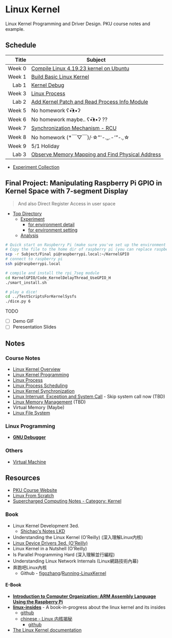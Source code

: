 # Linux Kernel

Linux Kernel Programming and Driver Design. PKU course notes and example.

## Schedule

|  Title | Subject                                                                                               |
| -----: | ----------------------------------------------------------------------------------------------------- |
| Week 0 | [Compile Linux 4.19.23 kernel on Ubuntu](Subject/Week0_CompileLinuxKernel/CompileLinuxKernel.md)      |
| Week 1 | [Build Basic Linux Kernel](Subject/Week1_BuildBasicKernel/BuildBasicKernel.md)                        |
|  Lab 1 | [Kernel Debug](Lab/Lab1_KernelDebug/KernelDebug.md)                                                   |
| Week 3 | [Linux Process](Subject/Week3_LinuxProcess)                                                           |
|  Lab 2 | [Add Kernel Patch and Read Process Info Module](Lab/Lab2_KernelPatch_ProcessInfo/)                    |
| Week 5 | No homework ʕ•͡ᴥ•ʔ                                                                                    |
| Week 6 | No homework maybe.. ʕ•͡ᴥ•ʔ ??                                                                         |
| Week 7 | [Synchronization Mechanism - RCU](Subject/Week7_SynchronizationMechanism/SynchronizationMechanism.md) |
| Week 8 | No homework (*￣▽￣)/‧☆"'-.,_,.-'"-.,_☆                                                                 |
| Week 9 | 5/1 Holiday                                                                                           |
|  Lab 3 | [Observe Memory Mapping and Find Physical Address](Lab/Lab3_Memory)                                   |

* [Experiment Collection](Notes/ExperimentCollection.md)

## Final Project: Manipulating Raspberry Pi GPIO in Kernel Space with 7-segment Display

> And also Direct Register Access in user space

* [Top Directory](Subject/Final)
  * [Experiment](Subject/Final/Experiment.md)
    * [for environment detail](Subject/Final/Experiment.md#Experiment-Envirounmant)
    * [for environment setting](Subject/Final/Experiment.md#Experiment-Steps)
  * [Analysis](Subject/Final/Analysis.md)

```sh
# Quick start on Raspberry Pi (make sure you've set up the environment as mine)
# Copy the file to the home dir of raspberry pi (you can replace raspberrypi.local with the IP address)
scp -r Subject/Final pi@raspberrypi.local:~/KernelGPIO
# connect to raspberry pi
ssh pi@raspberrypi.local

# compile and install the rpi_7seg module
cd KernelGPIO/Code_KernelDelayThread_UseGPIO_H
./smart_install.sh

# play a dice!
cd ../TestScriptsForKernelSysfs
./dice.py 6
```

TODO

* [ ] Demo GIF
* [ ] Peresentation Slides

## Notes

### Course Notes

* [Linux Kernel Overview](Notes/LinuxKernelOverview.md)
* [Linux Kernel Programming](Notes/KernelProgramming.md)
* [Linux Process](Notes/LinuxProcess.md)
* [Linux Process Scheduling](Notes/LinuxProcessScheduling.md)
* [Linux Kernel Synchronization](Notes/KernelSynchronization.md)
* [Linux Interrupt, Exception and System Call](Notes/KernelInterrupt.md) - Skip system call now (TBD)
* [Linux Memory Management](Notes/MemoryManagement.md) (TBD)
* Virtual Memory (Maybe)
* [Linux File System](Notes/LinuxFileSystem.md)

### Linux Programming

* [**GNU Debugger**](Notes/GDB.md)

### Others

* [Virtual Machine](Notes/VirtualMachine.md)

## Resources

* [PKU Course Website](http://59.56.74.25:4455/)
* [Linux From Scratch](http://www.linuxfromscratch.org/)
* [Supercharged Computing Notes - Category: Kernel](https://superchargedcomputing.com/category/kernel/)

### Book

* Linux Kernel Development 3ed.
  * [Shichao's Notes LKD](https://notes.shichao.io/lkd/)
* Understanding the Linux Kernel (O'Reilly) (深入理解Linux内核)
* [Linux Device Drivers 3ed. (O'Reilly)](https://lwn.net/Kernel/LDD3/)
* Linux Kernel in a Nutshell (O'Reilly)
* Is Parallel Programming Hard (深入理解並行編程)
* Understanding Linux Network Internals (Linux網路技術內幕)
* 奔跑吧Linux內核
  * Github - [figozhang](https://github.com/figozhang)/[Running-LinuxKernel](https://github.com/figozhang/Running-LinuxKernel)

#### E-Book

* [**Introduction to Computer Organization: ARM Assembly Language Using the Raspberry Pi**](https://bob.cs.sonoma.edu/IntroCompOrg-RPi/intro-co-rpi.html)
* [**linux-insides**](https://0xax.gitbooks.io/linux-insides/content/index.html) - A book-in-progress about the linux kernel and its insides
  * [github](https://github.com/0xAX/linux-insides)
  * [chinese - Linux 内核揭秘](https://xinqiu.gitbooks.io/linux-insides-cn/content/index.html)
    * [github](https://github.com/MintCN/linux-insides-zh)
* [The Linux Kernel documentation](https://www.kernel.org/doc/html/latest/index.html)
